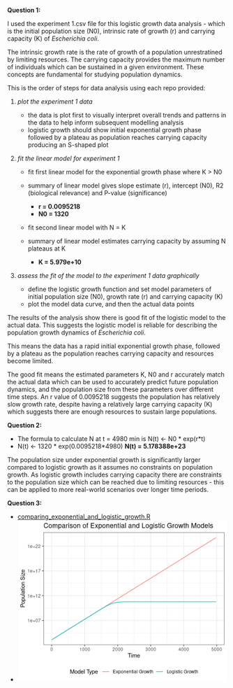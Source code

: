 **Question 1:** 

I used the experiment 1.csv file for this logistic growth data analysis - which is the initial population size (N0), intrinsic rate of growth (r) and carrying capacity (K) of _Escherichia coli_. 

The intrinsic growth rate is the rate  of growth of a population unrestratined by limiting resources. The carrying capacity provides the maximum number of individuals which can be sustained in a given environment. These concepts are fundamental for studying population dynamics.

This is the order of steps for data analysis using each repo provided:
1. _plot the experiment 1 data_
   - the data is plot first to visually interpret overall trends and patterns in the data to help inform subsequent modelling analysis
   - logistic growth should show initial exponential growth phase followed by a plateau as population reaches carrying capacity producing an S-shaped plot
     
2. _fit the linear model for experiment 1_
   - fit first linear model for the exponential growth phase where K > N0
   - summary of linear model gives slope estimate (r), intercept (N0), R2 (biological relevance) and P-value (significance)
        - **r = 0.0095218**
        - **N0 = 1320**
          
   - fit second linear model with N = K
   - summary of linear model estimates carrying capacity by assuming N plateaus at K
        - **K = 5.979e+10**
   
3. _assess the fit of the model to the experiment 1 data graphically_
   - define the logistic growth function and set model parameters of initial population size (N0), growth rate (r) and carrying capacity (K)
   - plot the model data curve, and then the actual data points

The results of the analysis show there is good fit of the logistic model to the actual data. This suggests the logistic model is reliable for describing the population growth dynamics of _Escherichia coli_. 

This means the data has a rapid initial exponential growth phase, followed by a plateau as the population reaches carrying capacity and resources become limited. 

The good fit means the estimated parameters K, N0 and r accurately match the actual data which can be used to accurately predict future population dynamics, and the population size from these parameters over different time steps. An r value of 0.0095218 suggests the population has relatively slow growth rate, despite having a relatively large carrying capacity (K) which suggests there are enough resources to sustain large populations.


**Question 2:** 
- The formula to calculate N at t = 4980 min is N(t) <- N0 * exp(r*t)
- N(t) <- 1320 * exp(0.0095218*4980)
**N(t) = 5.178388e+23**

The population size under exponential growth is significantly larger compared to logistic growth as it assumes no constraints on population growth. As logistic growth includes carrying capacity there are constraints to the population size which can be reached due to limiting resources - this can be applied to more real-world scenarios over longer time periods.


**Question 3:** 
- [comparing_exponential_and_logistic_growth.R](comparing_exponential_and_logistic_growth.R)
- ![plot of exponential and logistic curves](Rplot.png)
